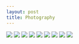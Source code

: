 ```yaml
---
layout: post
title: Photography
---
```


![](https://kyragunluk.github.io/images/flames.jpg)
![](https://kyragunluk.github.io/images/port1.png)
![](https://kyragunluk.github.io/images/port2.png)
![](https://kyragunluk.github.io/images/port3.png)
![](https://kyragunluk.github.io/images/port4.png)
![](https://kyragunluk.github.io/images/port5.png)
![](https://kyragunluk.github.io/images/port6.png)
![](https://kyragunluk.github.io/images/port7.png)
![](https://kyragunluk.github.io/images/port8.png)

